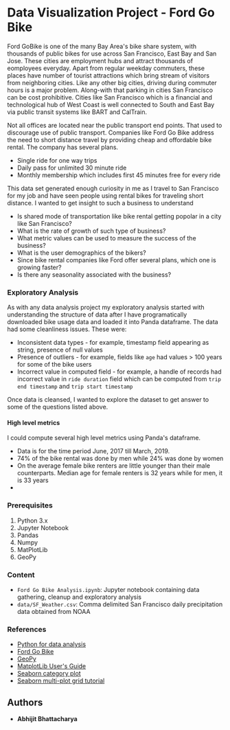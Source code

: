 # Data Visualization Project - Ford Go Bike

Ford GoBike is one of the many Bay Area's bike share system, with thousands of public bikes for use across San Francisco, East Bay and San Jose. These cities are employment hubs and attract thousands of eomployees everyday. Apart from regular weekday commuters, these places have number of tourist attractions which bring stream of visitors from neighboring cities. Like any other big cities, driving during commuter hours is a major problem. Along-with that parking in cities San Francisco can be cost prohibitive. Cities like San Francisco which is a financial and technological hub of West Coast is well connected to South and East Bay via public transit systems like BART and CalTrain.

Not all offices are located near the public transport end points. That used to discourage use of public transport. Companies like Ford Go Bike address the need to short distance travel by providing cheap and offordable bike rental. The company has several plans.

* Single ride for one way trips
* Daily pass for unlimited 30 minute ride 
* Monthly membership which includes first 45 minutes free for every ride

This data set generated enough curiosity in me as I travel to San Francisco for my job and have seen people using rental bikes for traveling short distance. I wanted to get insight to such a business to understand 

* Is shared mode of transportation like bike rental getting popolar in a city like San Francisco?
* What is the rate of growth of such type of business?
* What metric values can be used to measure the success of the business?
* What is the user demographics of the bikers?
* Since bike rental companies like Ford offer several plans, which one is growing faster?
* Is there any seasonality associated with the business?

### Exploratory Analysis

As with any data analysis project my exploratory analysis started with understanding the structure of data after I have programatically downloaded bike usage data and loaded it into Panda dataframe. The data had some cleanliness issues. These were:

* Inconsistent data types - for example, timestamp field appearing as string, presence of null values
* Presence of outliers - for example, fields like `age` had values > 100 years for some of the bike users
* Incorrect value in computed field - for example, a handle of records had incorrect value in `ride duration` field which can be computed from `trip end timestamp` and `trip start timestamp`

Once data is cleansed, I wanted to explore the dataset to get answer to some of the questions listed above.

#### High level metrics

I could compute several high level metrics using Panda's dataframe.

* Data is for the time period June, 2017 till March, 2019.
* 74% of the bike rental was done by men while 24% was done by women
* On the average female bike renters are little younger than their male counterparts. Median age for female renters is 32 years while for men, it is 33 years
* 

### Prerequisites

<ol>
<li>Python 3.x</li>
<li>Jupyter Notebook</li>
<li>Pandas</li>
<li>Numpy</li>
<li>MatPlotLib</li>
<li>GeoPy</li>
</ol>

### Content

* `Ford Go Bike Analysis.ipynb`: Jupyter notebook containing data gathering, cleanup and exploratory analysis
* `data/SF_Weather.csv`: Comma delimited San Francisco daily precipitation data obtained from NOAA

### References

* [Python for data analysis](https://www.amazon.com/Python-Data-Analysis-Wrangling-IPython/dp/1491957662/ref=sr_1_3?keywords=Python+for+Data+Analysis%2C+2nd+Edition&qid=1555068716&s=gateway&sr=8-3)
* [Ford Go Bike](https://www.fordgobike.com/)
* [GeoPy](https://geopy.readthedocs.io/en/stable/)
* [MatplotLib User's Guide](https://matplotlib.org/users/index.html)
* [Seaborn category plot](https://seaborn.pydata.org/generated/seaborn.catplot.html)
* [Seaborn multi-plot grid tutorial](https://seaborn.pydata.org/tutorial/axis_grids.html)

## Authors

* **Abhijit Bhattacharya** 

